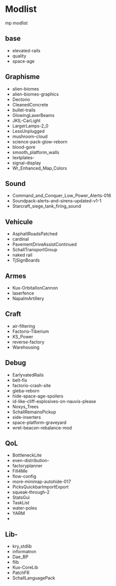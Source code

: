 # Modlist
mp modlist
## base
- elevated-rails
- quality
- space-age

## Graphisme
- alien-biomes
- alien-biomes-graphics
- Dectorio
- CleanedConcrete
- bullet-trails
- GlowingLaserBeams
- JKIL-CarLight
- LargerLamps-2_0
- LessUnplugged
- mushroom-cloud
- science-pack-glow-reborn
- blood-gore
- smooth_platform_walls
- textplates- 
- signal-display
- Wr_Enhanced_Map_Colors

## Sound
- Command_and_Conquer_Low_Power_Alerts-016
- Soundpack-alerts-and-sirens-updated-v1-1
- Starcraft_siege_tank_firing_sound


## Vehicule
- AsphaltRoadsPatched
- cardinal
- PavementDriveAssistContinued
- SchallTransportGroup
- naked rail
- TjSignBoards
 
## Armes
- Kux-OrbitalIonCannon
- laserfence
- NapalmArtillery

## Craft
- air-filtering
- Factorio-Tiberium
- KS_Power
- reverse-factory
- Warehousing

## Debug
- EarlyvatedRails
- belt-fix
- factorio-crash-site
- gleba-reborn
- hide-space-age-spoilers
- id-like-cliff-explosives-on-nauvis-please
- Noxys_Trees
- SchallRemainsPickup
- side-inserters
- space-platform-graveyard
- wret-beacon-rebalance-mod

## QoL
- BottleneckLite
- even-distribution- 
- factoryplanner
- Fill4Me 
- flow-config
- more-minimap-autohide-017
- PicksQuickbarImportExport
- squeak-through-2
- StatsGui
- TaskList
- water-poles
- YARM
- 
## Lib- 
- kry_stdlib
- informatron
- Dae_BP
- flib
- Kux-CoreLib
- PatchFR
- SchallLanguagePack
